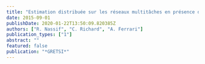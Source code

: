```yaml
---
title: "Estimation distribuée sur les réseaux multitâches en présence d'échanges d'informations bruitées"
date: 2015-09-01
publishDate: 2020-01-22T13:50:09.820385Z
authors: ["R. Nassif", "C. Richard", "A. Ferrari"]
publication_types: ["1"]
abstract: ""
featured: false
publication: "*GRETSI*"
---
```


